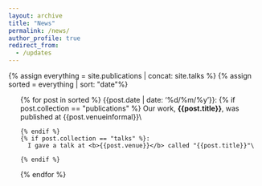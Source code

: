 ```yaml
---
layout: archive
title: "News"
permalink: /news/
author_profile: true
redirect_from:
  - /updates
---
```


{% assign everything = site.publications | concat: site.talks %}
{% assign sorted = everything | sort: "date"%}

<ul>{% for post in sorted %}
    {{post.date | date: ‘%d/%m/%y’}}: 
    {% if post.collection == "publications" %}
      Our work, <b>{{post.title}}</b>, was published at {{post.venueinformal}}\

    {% endif %}
    {% if post.collection == "talks" %}:
      I gave a talk at <b>{{post.venue}}</b> called "{{post.title}}"\

    {% endif %}
  {% endfor %}</ul>